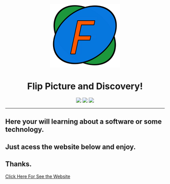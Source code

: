 <div align="center"> 
   <img width="220px" height="200px" src="https://github.com/Artur-Cavalcante/flip-picture/blob/migrate_to_react/frontend/public/FlipPictureLogo.svg">
   <h1 font-family: sans-serif;>Flip Picture and Discovery!</h1>
</div>

<div align="center">
   <img src="https://img.shields.io/badge/yarn-v1.13.0-brightgreen">
   <img src="https://img.shields.io/badge/react-v16.13.0-blue">
   <img src="https://img.shields.io/badge/tailwindcss-v1.2.0-9cf">
</div>

---

## Here your will learning about a software or some technology.
## Just acess the website below and enjoy.
## Thanks.


<a href="https://artur-cavalcante.github.io/flip-picture/" target="blank">Click Here For See the Website<a/>
